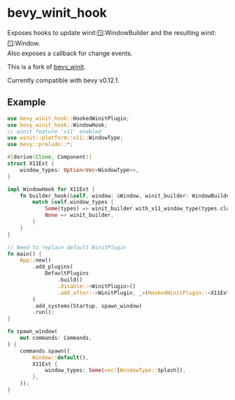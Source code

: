 # bevy_winit_hook

Exposes hooks to update winit::window::WindowBuilder and the resulting winit::window::Window.  
Also exposes a callback for change events.

This is a fork of [bevy_winit](https://github.com/bevyengine/bevy/tree/main/crates/bevy_winit).

Currently compatible with bevy v0.12.1.

## Example

```rust
use bevy_winit_hook::HookedWinitPlugin;
use bevy_winit_hook::WindowHook;
// winit feature 'x11' enabled
use winit::platform::x11::WindowType;
use bevy::prelude::*;

#[derive(Clone, Component)]
struct X11Ext {
    window_types: Option<Vec<WindowType>>,
}

impl WindowHook for X11Ext {
    fn builder_hook(&self, window: &Window, winit_builder: WindowBuilder) -> WindowBuilder {
        match &self.window_types {
            Some(types) => winit_builder.with_x11_window_type(types.clone()),
            None => winit_builder,
        }
    }
}

// Need to replace default WinitPlugin
fn main() {
    App::new()
        .add_plugins(
            DefaultPlugins
                .build()
                .disable::<WinitPlugin>()
                .add_after::<WinitPlugin, _>(HookedWinitPlugin::<X11Ext>::default()),
        )
        .add_systems(Startup, spawn_window)
        .run();
}

fn spawn_window(
    mut commands: Commands,
) {
    commands.spawn((
        Window::default(),
        X11Ext {
            window_types: Some(vec![WindowType::Splash]),
        },
    ));
}
```
